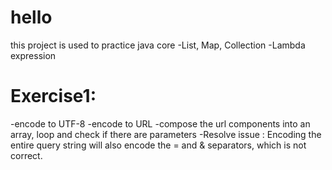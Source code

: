 # hello
this project is used to practice java core
-List, Map, Collection
-Lambda expression

# Exercise1: 
-encode to UTF-8
-encode to URL
-compose the url components into an array, loop and check if there are parameters
-Resolve issue : Encoding the entire query string will also encode the = and & separators, which is not correct.
